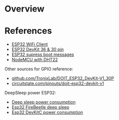 # Overview

# References
  * [ESP32 WiFi Client](https://github.com/espressif/arduino-esp32/blob/master/libraries/WiFi/examples/WiFiClient/WiFiClient.ino)
  * [ESP32 DevKit 36 & 30 pin](https://www.etechnophiles.com/esp32-dev-board-pinout-specifications-datasheet-and-schematic/)
  * [ESP32 supress boot messages](https://community.platformio.org/t/esp32-prevent-from-sending-serial-output-at-startup/18756/2)
  * [NodeMCU with DHT22](https://simple-circuit.com/esp-12e-nodemcu-ssd1306-dht22-am2302/)

Other sources for GPIO reference:
  * [github.com/TronixLab/DOIT_ESP32_DevKit-V1_30P](https://github.com/TronixLab/DOIT_ESP32_DevKit-v1_30P)
  * [circuitstate.com/pinouts/doit-esp32-devkit-v1](https://www.circuitstate.com/pinouts/doit-esp32-devkit-v1-wifi-development-board-pinout-diagram-and-reference/)

DeepSleep power ESP32:
  * [Deep sleep power consumption](https://www.reddit.com/r/esp32/comments/11yjvvk/deep_sleep_power_consumption_esp32s3_way_too_high/)
  * [Esp32 FireBeetle deep sleep](https://lucidar.me/en/esp32/power-consumption-of-esp32-firebeetle-dfr0478/)
  * [Esp32 DevKitC power consumption](https://lucidar.me/en/esp32/power-consumption-of-esp32-devkitc-v4/)
